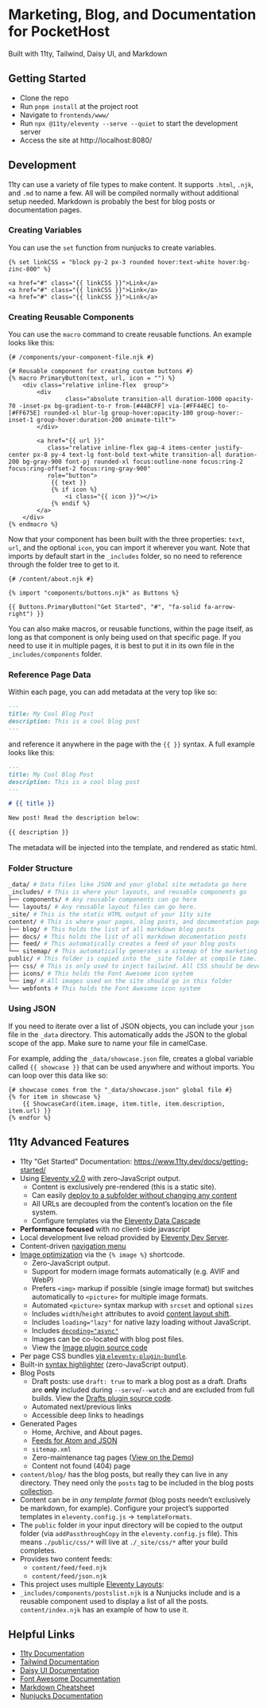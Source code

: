 # Marketing, Blog, and Documentation for PocketHost

Built with 11ty, Tailwind, Daisy UI, and Markdown

## Getting Started

- Clone the repo
- Run `pnpm install` at the project root
- Navigate to `frontends/www/`
- Run `npx @11ty/eleventy --serve --quiet` to start the development server
- Access the site at http://localhost:8080/

## Development

11ty can use a variety of file types to make content. It supports `.html`, `.njk`, and `.md` to name a few. All will be compiled normally without additional setup needed. Markdown is probably the best for blog posts or documentation pages.

### Creating Variables

You can use the `set` function from nunjucks to create variables.

```twig
{% set linkCSS = "block py-2 px-3 rounded hover:text-white hover:bg-zinc-800" %}

<a href="#" class="{{ linkCSS }}">Link</a>
<a href="#" class="{{ linkCSS }}">Link</a>
<a href="#" class="{{ linkCSS }}">Link</a>
```

### Creating Reusable Components

You can use the `macro` command to create reusable functions. An example looks like this:

```twig
{# /components/your-component-file.njk #}

{# Reusable component for creating custom buttons #}
{% macro PrimaryButton(text, url, icon = "") %}
    <div class="relative inline-flex  group">
        <div
                class="absolute transition-all duration-1000 opacity-70 -inset-px bg-gradient-to-r from-[#44BCFF] via-[#FF44EC] to-[#FF675E] rounded-xl blur-lg group-hover:opacity-100 group-hover:-inset-1 group-hover:duration-200 animate-tilt">
        </div>

        <a href="{{ url }}"
           class="relative inline-flex gap-4 items-center justify-center px-8 py-4 text-lg font-bold text-white transition-all duration-200 bg-gray-900 font-pj rounded-xl focus:outline-none focus:ring-2 focus:ring-offset-2 focus:ring-gray-900"
           role="button">
            {{ text }}
            {% if icon %}
                <i class="{{ icon }}"></i>
            {% endif %}
        </a>
    </div>
{% endmacro %}
```

Now that your component has been built with the three properties: `text`, `url`, and the optional `icon`, you can import it wherever you want. Note that imports by default start in the `_includes` folder, so no need to reference through the folder tree to get to it.

```twig
{# /content/about.njk #}

{% import "components/buttons.njk" as Buttons %}

{{ Buttons.PrimaryButton("Get Started", "#", "fa-solid fa-arrow-right") }}
```

You can also make macros, or reusable functions, within the page itself, as long as that component is only being used on that specific page. If you need to use it in multiple pages, it is best to put it in its own file in the `_includes/components` folder.

### Reference Page Data

Within each page, you can add metadata at the very top like so:

```md
---
title: My Cool Blog Post
description: This is a cool blog post
---
```

and reference it anywhere in the page with the `{{ }}` syntax. A full example looks like this:

```md
---
title: My Cool Blog Post
description: This is a cool blog post
---

# {{ title }}

New post! Read the description below:

{{ description }}
```

The metadata will be injected into the template, and rendered as static html.

### Folder Structure

```bash
_data/ # Data files like JSON and your global site metadata go here
_includes/ # This is where your layouts, and reusable components go
├── components/ # Any reusable components can go here
└── layouts/ # Any reusable layout files can go here.
_site/ # This is the static HTML output of your 11ty site
content/ # This is where your pages, blog posts, and documentation pages go
├── blog/ # This holds the list of all markdown blog posts
├── docs/ # This holds the list of all markdown documentation posts
├── feed/ # This automatically creates a feed of your blog posts
└── sitemap/ # This automatically generates a sitemap of the marketing site, including blog and documentation pages
public/ # This folder is copied into the _site folder at compile time. Images and static content go here
├── css/ # This is only used to inject tailwind. All CSS should be developed using Tailwind and DaisyUI's utility classes
├── icons/ # This holds the Font Awesome icon system
└── img/ # All images used on the site should go in this folder
└── webfonts # This holds the Font Awesome icon system
```

### Using JSON

If you need to iterate over a list of JSON objects, you can include your `json` file in the `_data` directory. This automatically adds the JSON to the global scope of the app. Make sure to name your file in camelCase.

For example, adding the `_data/showcase.json` file, creates a global variable called `{{ showcase }}` that can be used anywhere and without imports. You can loop over this data like so:

```twig
{# showcase comes from the "_data/showcase.json" global file #}
{% for item in showcase %}
    {{ ShowcaseCard(item.image, item.title, item.description, item.url) }}
{% endfor %}
```

## 11ty Advanced Features

- 11ty "Get Started" Documentation: https://www.11ty.dev/docs/getting-started/
- Using [Eleventy v2.0](https://www.11ty.dev/blog/eleventy-v2/) with zero-JavaScript output.
  - Content is exclusively pre-rendered (this is a static site).
  - Can easily [deploy to a subfolder without changing any content](https://www.11ty.dev/docs/plugins/html-base/)
  - All URLs are decoupled from the content’s location on the file system.
  - Configure templates via the [Eleventy Data Cascade](https://www.11ty.dev/docs/data-cascade/)
- **Performance focused** with no client-side javascript
- Local development live reload provided by [Eleventy Dev Server](https://www.11ty.dev/docs/dev-server/).
- Content-driven [navigation menu](https://www.11ty.dev/docs/plugins/navigation/)
- [Image optimization](https://www.11ty.dev/docs/plugins/image/) via the `{% image %}` shortcode.
  - Zero-JavaScript output.
  - Support for modern image formats automatically (e.g. AVIF and WebP)
  - Prefers `<img>` markup if possible (single image format) but switches automatically to `<picture>` for multiple image formats.
  - Automated `<picture>` syntax markup with `srcset` and optional `sizes`
  - Includes `width`/`height` attributes to avoid [content layout shift](https://web.dev/cls/).
  - Includes `loading="lazy"` for native lazy loading without JavaScript.
  - Includes [`decoding="async"`](https://developer.mozilla.org/en-US/docs/Web/API/HTMLImageElement/decoding)
  - Images can be co-located with blog post files.
  - View the [Image plugin source code](https://github.com/11ty/eleventy-base-blog/blob/main/eleventy.config.images.js)
- Per page CSS bundles [via `eleventy-plugin-bundle`](https://github.com/11ty/eleventy-plugin-bundle).
- Built-in [syntax highlighter](https://www.11ty.dev/docs/plugins/syntaxhighlight/) (zero-JavaScript output).
- Blog Posts
  - Draft posts: use `draft: true` to mark a blog post as a draft. Drafts are **only** included during `--serve`/`--watch` and are excluded from full builds. View the [Drafts plugin source code](https://github.com/11ty/eleventy-base-blog/blob/main/eleventy.config.drafts.js).
  - Automated next/previous links
  - Accessible deep links to headings
- Generated Pages
  - Home, Archive, and About pages.
  - [Feeds for Atom and JSON](https://www.11ty.dev/docs/plugins/rss/)
  - `sitemap.xml`
  - Zero-maintenance tag pages ([View on the Demo](https://eleventy-base-blog.netlify.app/tags/))
  - Content not found (404) page
- `content/blog/` has the blog posts, but really they can live in any directory. They need only the `posts` tag to be included in the blog posts [collection](https://www.11ty.dev/docs/collections/).
- Content can be in _any template format_ (blog posts needn’t exclusively be markdown, for example). Configure your project’s supported templates in `eleventy.config.js` -> `templateFormats`.
- The `public` folder in your input directory will be copied to the output folder (via `addPassthroughCopy` in the `eleventy.config.js` file). This means `./public/css/*` will live at `./_site/css/*` after your build completes.
- Provides two content feeds:
  - `content/feed/feed.njk`
  - `content/feed/json.njk`
- This project uses multiple [Eleventy Layouts](https://www.11ty.dev/docs/layouts/):
- `_includes/components/postslist.njk` is a Nunjucks include and is a reusable component used to display a list of all the posts. `content/index.njk` has an example of how to use it.

## Helpful Links

- [11ty Documentation](https://www.11ty.dev/docs/)
- [Tailwind Documentation](https://tailwindcss.com/docs)
- [Daisy UI Documentation](https://daisyui.com/)
- [Font Awesome Documentation](https://fontawesome.com/v5.15/how-to-use/on-the-web/referencing-icons/basic-use)
- [Markdown Cheatsheet](https://www.markdownguide.org/cheat-sheet/)
- [Nunjucks Documentation](https://mozilla.github.io/nunjucks/templating.html)
